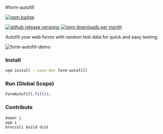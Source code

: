 #form-autofill

[![npm badge][npm-badge-png]][npm-url]

[![github release versions][github-release-svg]][github-release-url]
[![npm downloads per month][npm-dm-badge-svg]][npm-url]

Autofill your web forms with random test data for quick and easy testing.

![form-autofill-demo](http://recordit.co/IQyjCsR7gh/gif)

### Install
```bash
npm install --save-dev form-autofill
```

### Run (Global Scope)
```js
FormAutofill.fill();
```

### Contribute
```bash
bower i
npm i
broccoli build dist
```

[npm-url]: https://npmjs.com/package/form-autofill
[github-release-url]: https://github.com/alexdiliberto/form-autofill/releases
[npm-dm-badge-svg]: https://img.shields.io/npm/dm/form-autofill.svg
[npm-badge-png]: https://nodei.co/npm/form-autofill.png?downloads=true&stars=true
[github-release-svg]: https://img.shields.io/github/release/alexdiliberto/form-autofill.svg
